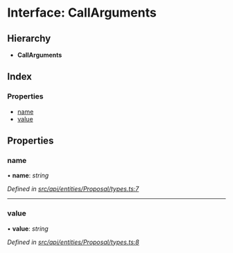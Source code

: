 # Interface: CallArguments

## Hierarchy

* **CallArguments**

## Index

### Properties

* [name](api_entities_proposal.callarguments.md#name)
* [value](api_entities_proposal.callarguments.md#value)

## Properties

###  name

• **name**: *string*

*Defined in [src/api/entities/Proposal/types.ts:7](https://github.com/PolymathNetwork/polymesh-sdk/blob/6d34df1/src/api/entities/Proposal/types.ts#L7)*

___

###  value

• **value**: *string*

*Defined in [src/api/entities/Proposal/types.ts:8](https://github.com/PolymathNetwork/polymesh-sdk/blob/6d34df1/src/api/entities/Proposal/types.ts#L8)*
